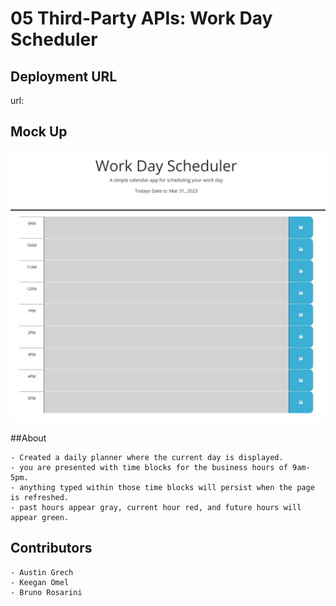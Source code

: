 # 05 Third-Party APIs: Work Day Scheduler

## Deployment URL

url:

## Mock Up

![Alt text](Assets/images/mockup.jpg)

##About

```
- Created a daily planner where the current day is displayed.
- you are presented with time blocks for the business hours of 9am-5pm.
- anything typed within those time blocks will persist when the page is refreshed.
- past hours appear gray, current hour red, and future hours will appear green.
```

## Contributors

```
- Austin Grech
- Keegan Omel
- Bruno Rosarini
```